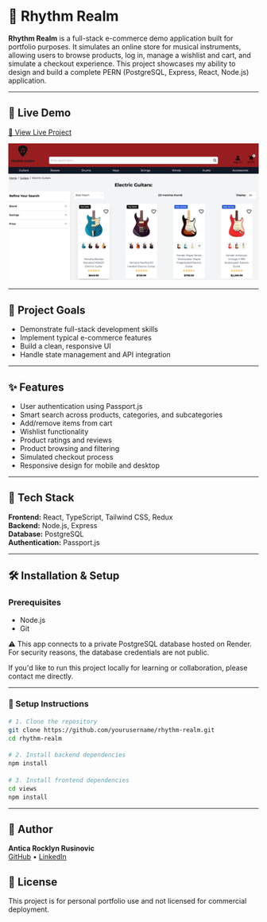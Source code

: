 # 🎸 Rhythm Realm

**Rhythm Realm** is a full-stack e-commerce demo application built for portfolio purposes. It simulates an online store for musical instruments, allowing users to browse products, log in, manage a wishlist and cart, and simulate a checkout experience. This project showcases my ability to design and build a complete PERN (PostgreSQL, Express, React, Node.js) application.

---

## 🚀 Live Demo

[🔗 View Live Project](https://rhythm-realm.onrender.com/)

![App Demo](./assets/RhythmRealm.png)

---

## 🎯 Project Goals

- Demonstrate full-stack development skills
- Implement typical e-commerce features
- Build a clean, responsive UI
- Handle state management and API integration

---

## ✨ Features

- User authentication using Passport.js
- Smart search across products, categories, and subcategories
- Add/remove items from cart
- Wishlist functionality
- Product ratings and reviews
- Product browsing and filtering
- Simulated checkout process
- Responsive design for mobile and desktop

---

## 🧰 Tech Stack

**Frontend:** React, TypeScript, Tailwind CSS, Redux  
**Backend:** Node.js, Express  
**Database:** PostgreSQL  
**Authentication:** Passport.js 

---

## 🛠 Installation & Setup

### Prerequisites
- Node.js
- Git


⚠️ This app connects to a private PostgreSQL database hosted on Render. For security reasons, the database credentials are not public.

If you'd like to run this project locally for learning or collaboration, please contact me directly.

---

### 🔧 Setup Instructions

```bash
# 1. Clone the repository
git clone https://github.com/yourusername/rhythm-realm.git
cd rhythm-realm

# 2. Install backend dependencies
npm install

# 3. Install frontend dependencies
cd views
npm install
```

--- 

## 👤 Author

**Antica Rocklyn Rusinovic**  
[GitHub](https://github.com/rocklyn-r) • [LinkedIn](https://linkedin.com/in/antica-rocklyn-rusinovic)


## 📄 License

This project is for personal portfolio use and not licensed for commercial deployment.
